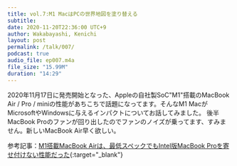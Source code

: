 ```yaml
---
title: vol.7:M1 MacはPCの世界地図を塗り替える
subtitle: 
date: 2020-11-20T22:36:00 UTC+9
author: Wakabayashi, Kenichi
layout: post
permalink: /talk/007/
podcast: true
audio_file: ep007.m4a
file_size: "15.99M"
duration: "14:29"
---
```

2020年11月17日に発売開始となった、Appleの自社製SoC"M1"搭載のMacBook Air / Pro / miniの性能があちこちで話題になってます。そんなM1 MacがMicrosoftやWindowsに与えるインパクトについてお話してみました。
後半MacBook Proのファンが回り出したのでファンのノイズが乗ってます、すみません。新しいMacBook Air早く欲しい。

参考記事：[M1搭載MacBook Airは、最低スペックでもIntel版MacBook Proを寄せ付けない性能だった](https://www.itmedia.co.jp/pcuser/articles/2011/17/news164.html){:target="_blank"}
